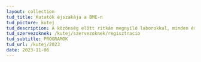 ```yaml
---
layout: collection
tud_title: Kutatók éjszakája a BME-n
tud_picture: kutej
tud_description: A közönség előtt ritkán megnyíló laborokkal, minden érzéket megmozgató interaktív bemutatókkal, történelmi kulisszákkal és a holnap műszaki témáival várja idén is a tudomány iránt érdeklődőket a Műegyetem a Kutatók Éjszakáján.
tud_szervezoknek: /kutej/szervezoknek/regisztracio
tud_subtitle: PROGRAMOK
tud_url: /kutej/2023
date: 2023-11-06
---
```

